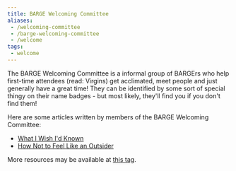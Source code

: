 ```yaml
---
title: BARGE Welcoming Committee
aliases:
 - /welcoming-committee
 - /barge-welcoming-committee
 - /welcome
tags:
 - welcome
---
```


The BARGE Welcoming Committee is a informal group of BARGErs who help
first-time attendees (read: Virgins) get acclimated, meet people and just
generally have a great time!  They can be identified by some sort of special
thingy on their name badges - but most likely, they'll find you if you don't
find them!
 
Here are some articles written by members of the BARGE Welcoming Committee:

 * [What I Wish I'd Known](blog/what-i-wish-id-known)
 * [How Not to Feel Like an Outsider](/blog/how-not-to-feel-like-an-outsider)

More resources may be available at [this tag](/tags/welcome).
